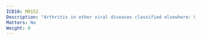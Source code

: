 ```yaml
---
ICD10: M0152
Description: "Arthritis in other viral diseases classified elsewhere: Upper arm"
Matters: No
Weight: 0
---
```

